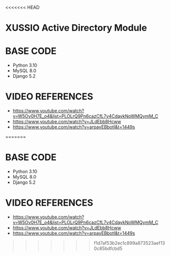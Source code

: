 <<<<<<< HEAD
# XUSSIO Active Directory Module




# BASE CODE

- Python 3.10
- MySQL 8.0
- Django 5.2


# VIDEO REFERENCES

- https://www.youtube.com/watch?v=W5Ov0H7E_o4&list=PLOLrQ9Pn6cazCfL7v4CdaykNoWMQymM_C
- https://www.youtube.com/watch?v=JLdEbb8Hcww
- https://www.youtube.com/watch?v=arpayEBbotI&t=1449s

=======



# BASE CODE

- Python 3.10
- MySQL 8.0
- Django 5.2


# VIDEO REFERENCES

- https://www.youtube.com/watch?v=W5Ov0H7E_o4&list=PLOLrQ9Pn6cazCfL7v4CdaykNoWMQymM_C
- https://www.youtube.com/watch?v=JLdEbb8Hcww
- https://www.youtube.com/watch?v=arpayEBbotI&t=1449s
>>>>>>> f1d7af53b2ec1c899a873523aef130c85bdfcbd5
